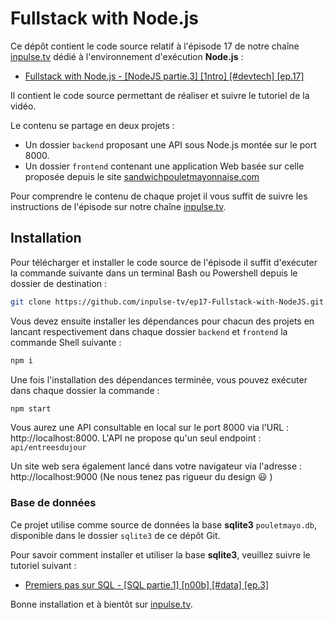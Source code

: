 # Fullstack with Node.js

Ce dépôt contient le code source relatif à l'épisode 17 de notre chaîne [inpulse.tv](https://www.inpulse.tv) dédié à l'environnement d'exécution **Node.js** :
- [Fullstack with Node.js  - [NodeJS partie.3]  [1ntro]  [#devtech]  [ep.17]](https://www.youtube.com/watch?v=BJNoyVIdsdw)

Il contient le code source permettant de réaliser et suivre le tutoriel de la vidéo.

Le contenu se partage en deux projets :
- Un dossier ``backend`` proposant une API sous Node.js montée sur le port 8000.
- Un dossier ``frontend`` contenant une application Web basée sur celle proposée depuis le site [sandwichpouletmayonnaise.com](https://sandwichpouletmayonnaise.com/)

Pour comprendre le contenu de chaque projet il vous suffit de suivre les instructions de l'épisode sur notre chaîne [inpulse.tv](https://www.inpulse.tv).

## Installation
Pour télécharger et installer le code source de l'épisode il suffit d'exécuter la commande suivante dans un terminal Bash ou Powershell depuis le dossier de destination :
```bash
git clone https://github.com/inpulse-tv/ep17-Fullstack-with-NodeJS.git
```
Vous devez ensuite installer les dépendances pour chacun des projets en lancant respectivement dans chaque dossier ``backend`` et ``frontend`` la commande Shell suivante :
```bash
npm i
```
Une fois l'installation des dépendances terminée, vous pouvez exécuter dans chaque dossier la commande :
```bash
npm start
```
Vous aurez une API consultable en local sur le port 8000 via l'URL : http://localhost:8000.
L'API ne propose qu'un seul endpoint : ``api/entreesdujour``

Un site web sera également lancé dans votre navigateur via l'adresse : http://localhost:9000 (Ne nous tenez pas rigueur du design 😃 )

### Base de données
Ce projet utilise comme source de données la base **sqlite3** ``pouletmayo.db``, disponible dans le dossier ``sqlite3`` de ce dépôt Git.

Pour savoir comment installer et utiliser la base **sqlite3**, veuillez suivre le tutoriel suivant :
- [Premiers pas sur SQL - [SQL partie.1] [n00b] [#data] [ep.3]](https://www.youtube.com/watch?v=_ALsx-CMyy8)

Bonne installation et à bientôt sur [inpulse.tv](https://www.inpulse.tv).

